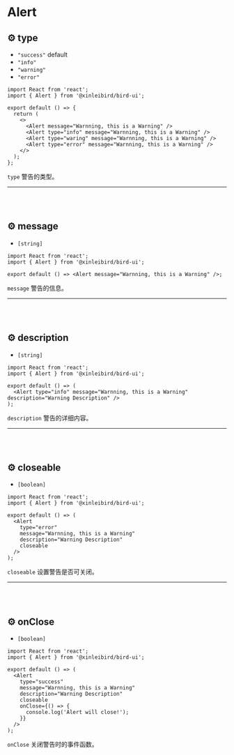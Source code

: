 # Alert

## ⚙ type

- `"success"` default
- `"info"`
- `"warning"`
- `"error"`

```tsx
import React from 'react';
import { Alert } from '@xinleibird/bird-ui';

export default () => {
  return (
    <>
      <Alert message="Warnning, this is a Warning" />
      <Alert type="info" message="Warnning, this is a Warning" />
      <Alert type="waring" message="Warnning, this is a Warning" />
      <Alert type="error" message="Warnning, this is a Warning" />
    </>
  );
};
```

`type` 警告的类型。

<hr />
<br />
<br />

## ⚙ message

- `[string]`

```tsx
import React from 'react';
import { Alert } from '@xinleibird/bird-ui';

export default () => <Alert message="Warnning, this is a Warning" />;
```

`message` 警告的信息。

<hr />
<br />
<br />

## ⚙ description

- `[string]`

```tsx
import React from 'react';
import { Alert } from '@xinleibird/bird-ui';

export default () => (
  <Alert type="info" message="Warnning, this is a Warning" description="Warning Description" />
);
```

`description` 警告的详细内容。

<hr />
<br />
<br />

## ⚙ closeable

- `[boolean]`

```tsx
import React from 'react';
import { Alert } from '@xinleibird/bird-ui';

export default () => (
  <Alert
    type="error"
    message="Warnning, this is a Warning"
    description="Warning Description"
    closeable
  />
);
```

`closeable` 设置警告是否可关闭。

<hr />
<br />
<br />

## ⚙ onClose

- `[boolean]`

```tsx
import React from 'react';
import { Alert } from '@xinleibird/bird-ui';

export default () => (
  <Alert
    type="success"
    message="Warnning, this is a Warning"
    description="Warning Description"
    closeable
    onClose={() => {
      console.log('Alert will close!');
    }}
  />
);
```

`onClose` 关闭警告时的事件函数。
